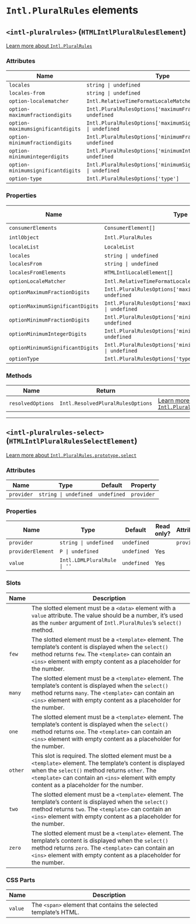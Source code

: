 # `Intl.PluralRules` elements

## `<intl-pluralrules>` (`HTMLIntlPluralRulesElement`)

[Learn more about `Intl.PluralRules`](http://developer.mozilla.org/en-US/docs/Web/JavaScript/Reference/Global_Objects/Intl/PluralRules/PluralRules)

### Attributes

| Name                              | Type                                                               | Default      | Property                         |
| --------------------------------- | ------------------------------------------------------------------ | ------------ | -------------------------------- |
| `locales`                         | `string \| undefined`                                              | `undefined`  | `locales`                        |
| `locales-from`                    | `string \| undefined`                                              | `undefined`  | `localesFrom`                    |
| `option-localematcher`            | `Intl.RelativeTimeFormatLocaleMatcher`                             | `'best fit'` | `optionLocaleMatcher`            |
| `option-maximumfractiondigits`    | `Intl.PluralRulesOptions['maximumFractionDigits'] \| undefined`    | `undefined`  | `optionMaximumFractionDigits`    |
| `option-maximumsignificantdigits` | `Intl.PluralRulesOptions['maximumSignificantDigits'] \| undefined` | `undefined`  | `optionMaximumSignificantDigits` |
| `option-minimumfractiondigits`    | `Intl.PluralRulesOptions['minimumFractionDigits'] \| undefined`    | `undefined`  | `optionMinimumFractionDigits`    |
| `option-minimumintegerdigits`     | `Intl.PluralRulesOptions['minimumIntegerDigits'] \| undefined`     | `undefined`  | `optionMinimumIntegerDigits`     |
| `option-minimumsignificantdigits` | `Intl.PluralRulesOptions['minimumSignificantDigits'] \| undefined` | `undefined`  | `optionMinimumSignificantDigits` |
| `option-type`                     | `Intl.PluralRulesOptions['type']`                                  | `'cardinal'` | `optionType`                     |

### Properties

| Name                             | Type                                                               | Default      | Read only? | Attribute                         |
| -------------------------------- | ------------------------------------------------------------------ | ------------ | ---------- | --------------------------------- |
| `consumerElements`               | `ConsumerElement[]`                                                | `undefined`  | Yes        |                                   |
| `intlObject`                     | `Intl.PluralRules`                                                 | `undefined`  | Yes        |                                   |
| `localeList`                     | `LocaleList`                                                       | `undefined`  | Yes        |                                   |
| `locales`                        | `string \| undefined`                                              | `undefined`  |            | `locales`                         |
| `localesFrom`                    | `string \| undefined`                                              | `undefined`  |            | `locales-from`                    |
| `localesFromElements`            | `HTMLIntlLocaleElement[]`                                          | `undefined`  | Yes        |                                   |
| `optionLocaleMatcher`            | `Intl.RelativeTimeFormatLocaleMatcher`                             | `'best fit'` |            | `option-localematcher`            |
| `optionMaximumFractionDigits`    | `Intl.PluralRulesOptions['maximumFractionDigits'] \| undefined`    | `undefined`  |            | `option-maximumfractiondigits`    |
| `optionMaximumSignificantDigits` | `Intl.PluralRulesOptions['maximumSignificantDigits'] \| undefined` | `undefined`  |            | `option-maximumsignificantdigits` |
| `optionMinimumFractionDigits`    | `Intl.PluralRulesOptions['minimumFractionDigits'] \| undefined`    | `undefined`  |            | `option-minimumfractiondigits`    |
| `optionMinimumIntegerDigits`     | `Intl.PluralRulesOptions['minimumIntegerDigits'] \| undefined`     | `undefined`  |            | `option-minimumintegerdigits`     |
| `optionMinimumSignificantDigits` | `Intl.PluralRulesOptions['minimumSignificantDigits'] \| undefined` | `undefined`  |            | `option-minimumsignificantdigits` |
| `optionType`                     | `Intl.PluralRulesOptions['type']`                                  | `'cardinal'` |            | `option-type`                     |

### Methods

| Name              | Return                            | Description                                                                      |
| ----------------- | --------------------------------- | -------------------------------------------------------------------------------- |
| `resolvedOptions` | `Intl.ResolvedPluralRulesOptions` | [Learn more about `Intl.PluralRules.prototype.resolvedOptions`](http://developer.mozilla.org/en-US/docs/Web/JavaScript/Reference/Global_Objects/Intl/PluralRules/resolvedOptions) |

***

## `<intl-pluralrules-select>` (`HTMLIntlPluralRulesSelectElement`)

[Learn more about `Intl.PluralRules.prototype.select`](http://developer.mozilla.org/en-US/docs/Web/JavaScript/Reference/Global_Objects/Intl/PluralRules/select)

### Attributes

| Name       | Type                  | Default     | Property   |
| ---------- | --------------------- | ----------- | ---------- |
| `provider` | `string \| undefined` | `undefined` | `provider` |

### Properties

| Name              | Type                        | Default     | Read only? | Attribute  |
| ----------------- | --------------------------- | ----------- | ---------- | ---------- |
| `provider`        | `string \| undefined`       | `undefined` |            | `provider` |
| `providerElement` | `P \| undefined`            | `undefined` | Yes        |            |
| `value`           | `Intl.LDMLPluralRule \| ''` | `undefined` | Yes        |            |

### Slots

| Name    | Description                                                                      |
| ------- | -------------------------------------------------------------------------------- |
|         | The slotted element must be a `<data>` element with a `value` attribute. The value should be a number, it’s used as the `number` argument of `Intl.PluralRules`’s `select()` method. |
| `few`   | The slotted element must be a `<template>` element. The template’s content is displayed when the `select()` method returns `few`. The `<template>` can contain an `<ins>` element with empty content as a placeholder for the number. |
| `many`  | The slotted element must be a `<template>` element. The template’s content is displayed when the `select()` method returns `many`. The `<template>` can contain an `<ins>` element with empty content as a placeholder for the number. |
| `one`   | The slotted element must be a `<template>` element. The template’s content is displayed when the `select()` method returns `one`. The `<template>` can contain an `<ins>` element with empty content as a placeholder for the number. |
| `other` | This slot is required. The slotted element must be a `<template>` element. The template’s content is displayed when the `select()` method returns `other`. The `<template>` can contain an `<ins>` element with empty content as a placeholder for the number. |
| `two`   | The slotted element must be a `<template>` element. The template’s content is displayed when the `select()` method returns `two`. The `<template>` can contain an `<ins>` element with empty content as a placeholder for the number. |
| `zero`  | The slotted element must be a `<template>` element. The template’s content is displayed when the `select()` method returns `zero`. The `<template>` can contain an `<ins>` element with empty content as a placeholder for the number. |

### CSS Parts

| Name    | Description                                                      |
| ------- | ---------------------------------------------------------------- |
| `value` | The `<span>` element that contains the selected template’s HTML. |
